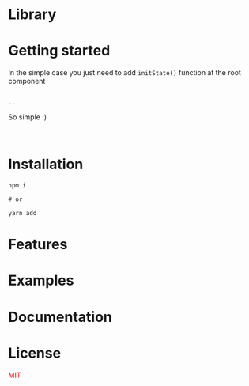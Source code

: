 # Library

# Getting started

In the simple case you just need to add `initState()` function at the root component

```

...

```

So simple :)

<br/>

# Installation

```
npm i

# or

yarn add
```

# Features

# Examples

# Documentation

# License

<span style="color:red"> MIT </span>
